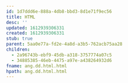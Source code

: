 ```yaml
---
id: 1d7ddd6e-888a-4db8-bbd3-8d1e71f9ec56
title: HTML
desc: ''
updated: 1612939306331
created: 1612939306331
stub: true
parent: 5aa0e77a-fd2e-4a8d-a3b5-762acb75aa28
children:
  - 2a96743b-ebf9-45db-a318-3757774a07c5
  - 34885385-46eb-4475-a97e-a438264932d6
fname: ang.dd.html.html
hpath: ang.dd.html.html
---
```



